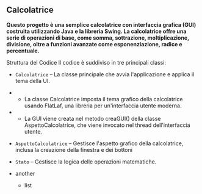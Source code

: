 Calcolatrice
-
**Questo progetto è una semplice calcolatrice con interfaccia grafica (GUI) costruita utilizzando Java e la libreria Swing. La calcolatrice offre una serie di operazioni di base, come somma, sottrazione, moltiplicazione, divisione, oltre a funzioni avanzate come esponenziazione, radice e percentuale.**

Struttura del Codice
Il codice è suddiviso in tre principali classi:

- `Calcolatrice` – La classe principale che avvia l'applicazione e applica il tema della UI.
- * La classe Calcolatrice imposta il tema grafico della calcolatrice usando FlatLaf, una libreria per un'interfaccia utente moderna.
- * La GUI viene creata nel metodo creaGUI() della classe AspettoCalcolatrice, che viene invocato nel thread dell'interfaccia utente.
- `AspettoCalcolatrice` – Gestisce l'aspetto grafico della calcolatrice, inclusa la creazione della finestra e dei bottoni
- `Stato` – Gestisce la logica delle operazioni matematiche.

- another 
    * list
